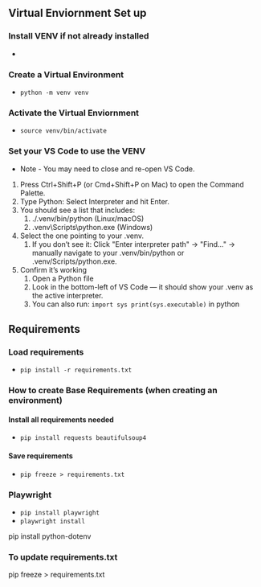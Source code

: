 


## Virtual Enviornment Set up
### Install VENV if not already installed
* 


### Create a Virtual Environment
* `python -m venv venv`

### Activate the Virtual Enviornment
* `source venv/bin/activate`

### Set your VS Code to use the VENV
* Note - You may need to close and re-open VS Code.
1. Press Ctrl+Shift+P (or Cmd+Shift+P on Mac) to open the Command Palette.
2. Type Python: Select Interpreter and hit Enter.
3. You should see a list that includes:
    1. ./.venv/bin/python (Linux/macOS)
    2. .venv\Scripts\python.exe (Windows) 
4. Select the one pointing to your .venv.
    1. If you don’t see it: Click "Enter interpreter path" → "Find..." → manually navigate to your .venv/bin/python or .venv/Scripts/python.exe.
5. Confirm it’s working
    1. Open a Python file
    2. Look in the bottom-left of VS Code — it should show your .venv as the active interpreter.
    3. You can also run: 
        `
        import sys
        print(sys.executable)
        ` in python


## Requirements
### Load requirements
* `pip install -r requirements.txt`

### How to create Base Requirements (when creating an environment)
#### Install all requirements needed
* `pip install requests beautifulsoup4`

#### Save requirements
* `pip freeze > requirements.txt`


### Playwright
* `pip install playwright`
* `playwright install`




pip install python-dotenv


### To update requirements.txt
pip freeze > requirements.txt
